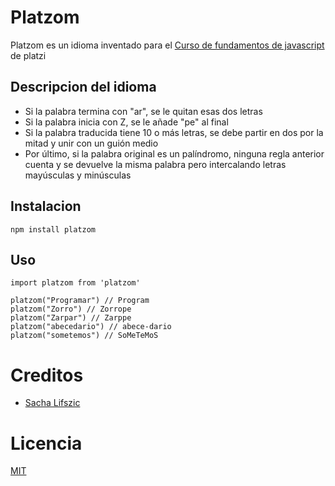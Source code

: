 # Platzom

Platzom es un idioma inventado para el [Curso de fundamentos de javascript](https://platzi.com/js) de platzi

## Descripcion del idioma
- Si la palabra termina con "ar", se le quitan esas dos letras
- Si la palabra inicia con Z, se le añade "pe" al final
- Si la palabra traducida tiene 10 o más letras, se debe partir en dos por la mitad y unir con un guión medio
- Por último, si la palabra original es un palíndromo, ninguna regla anterior cuenta y se devuelve la misma palabra pero intercalando letras mayúsculas y minúsculas

## Instalacion
```
npm install platzom
```
## Uso
```
import platzom from 'platzom'

platzom("Programar") // Program
platzom("Zorro") // Zorrope
platzom("Zarpar") // Zarppe
platzom("abecedario") // abece-dario
platzom("sometemos") // SoMeTeMoS
```
# Creditos
- [Sacha Lifszic](https://twitter.com/@slifszyc)

# Licencia
[MIT](https://opensource.org/licenses/MIT)
